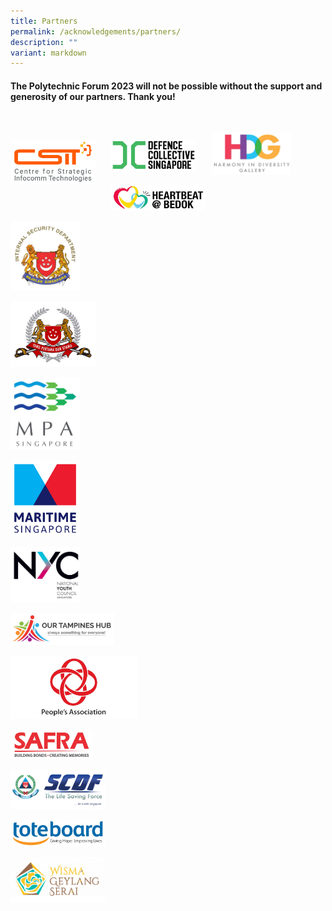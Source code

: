 ```yaml
---
title: Partners
permalink: /acknowledgements/partners/
description: ""
variant: markdown
---
```

<h4><strong>The Polytechnic Forum 2023 will not be possible without the support and generosity of our partners. Thank you!</strong></h4>
<p>
<br>
</p><a class="isomer-image-wrapper" href="https://www.csit.gov.sg/"><img style="float: left; width: 27%; margin-right: 5%; margin-top: 2%; margin-bottom: 0.5em;" height="auto" width="100%" alt="" src="/images/PF 2024/Acknowledgements/CSIT_Logo.jpg"></a>
<p></p><a class="isomer-image-wrapper" href="https://www.defencecollectivesg.com/"><img style="float: left; width: 27%; margin-right: 5%; margin-top: 2%; margin-bottom: 0.5em;" height="auto" width="100%" alt="" src="/images/PF 2024/Acknowledgements/DCS.jpg"></a>
<p></p>
<p></p>
<div class="isomer-image-wrapper">
<img style="width: 25%;" height="auto" width="100%" alt="" src="/images/PF 2024/Acknowledgements/HDG.jpg">
</div>
<p></p>
<p></p>
<div class="isomer-image-wrapper">
<img style="width: 30%;" height="auto" width="100%" alt="" src="/images/PF 2024/Acknowledgements/HeartbeatBedok.jpg">
</div>
<p></p>
<p></p>
<div class="isomer-image-wrapper">
<img style="width: 22%;" height="auto" width="100%" alt="" src="/images/PF 2024/Acknowledgements/ISD.jpg">
</div>
<p></p>
<p></p>
<div class="isomer-image-wrapper">
<img style="width: 27%;" height="auto" width="100%" alt="" src="/images/PF 2024/Acknowledgements/MOD.jpg">
</div>
<p></p>
<p></p>
<div class="isomer-image-wrapper">
<img style="width: 22%;" height="auto" width="100%" alt="" src="/images/PF 2024/Acknowledgements/MPA.jpg">
</div>
<p></p>
<p></p>
<div class="isomer-image-wrapper">
<img style="width: 22%;" height="auto" width="100%" alt="" src="/images/PF 2024/Acknowledgements/MS.jpg">
</div>
<p></p>
<p></p>
<div class="isomer-image-wrapper">
<img style="width: 22%;" height="auto" width="100%" alt="" src="/images/PF 2024/Acknowledgements/NYC.jpg">
</div>
<p></p>
<p></p>
<div class="isomer-image-wrapper">
<img style="width: 33%;" height="auto" width="100%" alt="" src="/images/PF 2024/Acknowledgements/OTH_Logo.jpg">
</div>
<p></p>
<p></p>
<div class="isomer-image-wrapper">
<img style="width: 40%;" height="auto" width="100%" alt="" src="/images/PF 2024/Acknowledgements/PA.png">
</div>
<p></p>
<p></p>
<div class="isomer-image-wrapper">
<img style="width: 26%;" height="auto" width="100%" alt="" src="/images/PF 2024/Acknowledgements/SAFRA_logo.jpg">
</div>
<p></p>
<p></p>
<div class="isomer-image-wrapper">
<img style="width: 30%;" height="auto" width="100%" alt="" src="/images/PF 2024/Acknowledgements/SCDF_logo.jpg">
</div>
<p></p>
<p></p>
<div class="isomer-image-wrapper">
<img style="width: 30%;" height="auto" width="100%" alt="" src="/images/PF 2024/Acknowledgements/Tote_Board.jpg">
</div>
<p></p>
<p></p>
<div class="isomer-image-wrapper">
<img style="width: 30%;" height="auto" width="100%" alt="" src="/images/PF 2024/Acknowledgements/Wisma_Geylang_Serai.jpg">
</div>
<p></p>